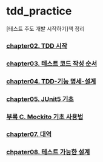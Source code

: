 # tdd_practice
[테스트 주도 개발 시작하기]책 정리

### [chapter02. TDD 시작](https://compile-this.tistory.com/1)
### [chapter03. 테스트 코드 작성 순서](https://compile-this.tistory.com/2)
### [chapter04. TDD-기능 명세-설계](https://compile-this.tistory.com/3)
### [chapter05. JUnit5 기초](https://compile-this.tistory.com/4)
### [부록 C. Mockito 기초 사용법](https://compile-this.tistory.com/8)
### [chapter07. 대역](https://compile-this.tistory.com/9)
### [chpater08. 테스트 가능한 설계](https://compile-this.tistory.com/10)
